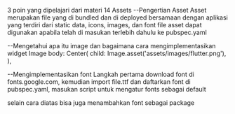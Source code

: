 3 poin yang dipelajari dari materi 14 Assets
--Pengertian Asset
Asset merupakan file yang di bundled dan di deployed bersamaan dengan aplikasi yang terdiri dari static data, icons, images, dan font file
asset dapat digunakan apabila telah di masukan terlebih dahulu ke pubspec.yaml

--Mengetahui apa itu image dan bagaimana cara mengimplementasikan widget Image
body: Center(
child: Image.asset('assets/images/flutter.png'),
),

--Mengimplementasikan font
Langkah pertama download font di fonts.google.com, kemudian import file.ttf dan daftarkan font di pubspec.yaml, masukan script untuk mengatur fonts sebagai default

selain cara diatas bisa juga menambahkan font sebagai package
